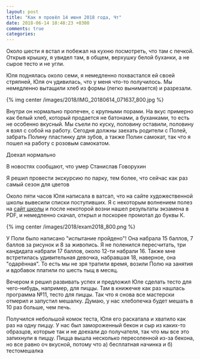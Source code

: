 ```yaml
---
layout: post
title: "Как я провёл 14 июня 2018 года, Чт"
date: 2018-06-14 10:48:23 +0300
comments: true
categories: 
---
```

Около шести я встал и побежал на кухню посмотреть, что там с печкой. Открыв крышку, я увидел там, в общем, верхушку белой буханки, а не сырое тесто и не угли.

Юля поднялась около семи, я немедленно похвастался ей своей стряпней, Юля оч удивилась, что у меня что-то получилось. Мы немедленно вытащили хлеб из формы (легко вынимается) и разрезали. 

{% img center /images/2018/IMG_20180614_071637_800.jpg %}

Внутри он нормально пропечен, с крупными порами. На вкус примерно как белый хлеб, который продается не батонами, а буханками, то есть не особенно вкусный. Мы съели по куску, половину оставили, половину я взял с собой на работу. Сегодня должны заехать родители с Полей, забрать Полину пластинку для зубов, а также Полин самокат, так что я пошел на работу с розовым самокатом.

Доехал нормально

В новостях сообщают, что умер Станислав Говорухин

Я решил провести экскурсию по парку, тем более, что сейчас как раз самый сезон для цветов


Около пяти часов Юля написала в ватсап, что на сайте художественной школы вывесили списки поступивших. Я с некоторым волнением полез на [сайт школы](http://4paint.ru/) и после некоторой возни нашел результаты экзамена в PDF, и немедленно скачал, открыл и поскорее промотал до буквы К.

{% img center /images/2018/exam2018_800.png %}

У Поли было написано "испытание пройдено"! Она набрала 15 баллов, 7 баллов за рисунок и 8 за живопись. Я не поленился пересчитать, три кандидата набрали 17 баллов, около 12-ти набрали 16. Также мне встретилась удивительная девочка, набравшая 18, наверное, она "одарённая". То есть мы не зря тратили время, возили Полю на занятия и вдобавок платили по шесть тыщ в месяц.


Вечером я решил развивать успех  и предложил Юле сделать тесто для чего-нибудь, например, для пиццы. Там в книжечке как раз нашлась программа №11, тесто для пиццы. Так что я снова все мастерски отмерил и запустил мешалку. Думаю, у нас хлебопечка будет мешать в 10 раз больше, чем печь. 

Получился небольшой комок теста, Юля его раскатала и хватило как раз на одну пиццу. У нас был замороженный бекон и сыр из каких-то образцов, которые так и не доехали до получателя, так что мы все это запихнули в пиццу. Пицца вышла несколько пересоленной из-за бекона, но все равно оч вкусной, потому что а) бесплатная начинка и б) тестомешалка 